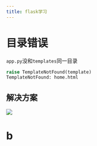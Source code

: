 ```yaml
---
title: flask学习
---
```


# 目录错误
`app.py`没和`templates`同一目录
``` python
raise TemplateNotFound(template)
TemplateNotFound: home.html
```

## 解决方案
![](http://www.liaoxuefeng.com/files/attachments/001400341074577704e1ff7d52246dab80eb4992d12fcd1000)

# b